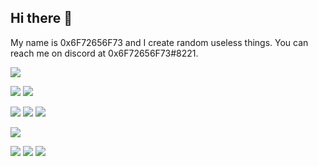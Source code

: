 ## Hi there 👋

My name is 0x6F72656F73 and I create random useless things. You can reach me on discord at 0x6F72656F73#8221.

![](https://komarev.com/ghpvc/?username=0x6F72656F73&color=red)

![](https://img.shields.io/badge/OS-MacOS-informational?style=flat&logo=apple&logoColor=white&color=blue)
![](https://img.shields.io/badge/OS-Linux-informational?style=flat&logo=linux&logoColor=white&color=black)

![](https://img.shields.io/badge/vue-2.6.11-blue.svg?style=flat&color=blue)
![](https://img.shields.io/badge/Code-Python-informational?style=flat&logo=python&logoColor=white&color=black)
![](https://img.shields.io/badge/Code-Javascript-informational?style=flat&logo=Javascript&logoColor=white&color=white)

![](https://img.shields.io/badge/visual-studio-code?style=flat&logo=visual-studio-code&logoColor=white&color=blue)

![](https://img.shields.io/badge/Tools-Discord-informational?style=flat&logo=discord&logoColor=blue&color=black)
![](https://img.shields.io/badge/Tools-sqlite3-informational?style=flat&logo=sqlite3&logoColor=white&color=white)
![](https://img.shields.io/badge/Tools-brew-informational?style=flat&logo=homebrew&logoColor=yellow&color=blue)
